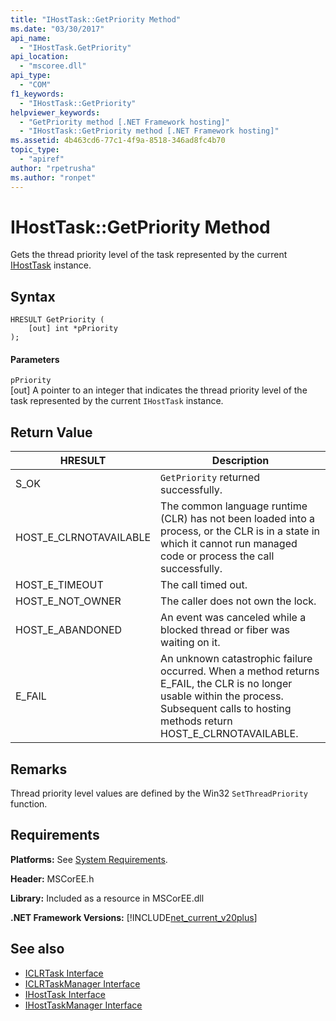 ```yaml
---
title: "IHostTask::GetPriority Method"
ms.date: "03/30/2017"
api_name: 
  - "IHostTask.GetPriority"
api_location: 
  - "mscoree.dll"
api_type: 
  - "COM"
f1_keywords: 
  - "IHostTask::GetPriority"
helpviewer_keywords: 
  - "GetPriority method [.NET Framework hosting]"
  - "IHostTask::GetPriority method [.NET Framework hosting]"
ms.assetid: 4b463cd6-77c1-4f9a-8518-346ad8fc4b70
topic_type: 
  - "apiref"
author: "rpetrusha"
ms.author: "ronpet"
---
```

# IHostTask::GetPriority Method
Gets the thread priority level of the task represented by the current [IHostTask](../../../../docs/framework/unmanaged-api/hosting/ihosttask-interface.md) instance.  
  
## Syntax  
  
```  
HRESULT GetPriority (  
    [out] int *pPriority  
);  
```  
  
#### Parameters  
 `pPriority`  
 [out] A pointer to an integer that indicates the thread priority level of the task represented by the current `IHostTask` instance.  
  
## Return Value  
  
|HRESULT|Description|  
|-------------|-----------------|  
|S_OK|`GetPriority` returned successfully.|  
|HOST_E_CLRNOTAVAILABLE|The common language runtime (CLR) has not been loaded into a process, or the CLR is in a state in which it cannot run managed code or process the call successfully.|  
|HOST_E_TIMEOUT|The call timed out.|  
|HOST_E_NOT_OWNER|The caller does not own the lock.|  
|HOST_E_ABANDONED|An event was canceled while a blocked thread or fiber was waiting on it.|  
|E_FAIL|An unknown catastrophic failure occurred. When a method returns E_FAIL, the CLR is no longer usable within the process. Subsequent calls to hosting methods return HOST_E_CLRNOTAVAILABLE.|  
  
## Remarks  
 Thread priority level values are defined by the Win32 `SetThreadPriority` function.  
  
## Requirements  
 **Platforms:** See [System Requirements](../../../../docs/framework/get-started/system-requirements.md).  
  
 **Header:** MSCorEE.h  
  
 **Library:** Included as a resource in MSCorEE.dll  
  
 **.NET Framework Versions:** [!INCLUDE[net_current_v20plus](../../../../includes/net-current-v20plus-md.md)]  
  
## See also
- [ICLRTask Interface](../../../../docs/framework/unmanaged-api/hosting/iclrtask-interface.md)
- [ICLRTaskManager Interface](../../../../docs/framework/unmanaged-api/hosting/iclrtaskmanager-interface.md)
- [IHostTask Interface](../../../../docs/framework/unmanaged-api/hosting/ihosttask-interface.md)
- [IHostTaskManager Interface](../../../../docs/framework/unmanaged-api/hosting/ihosttaskmanager-interface.md)
